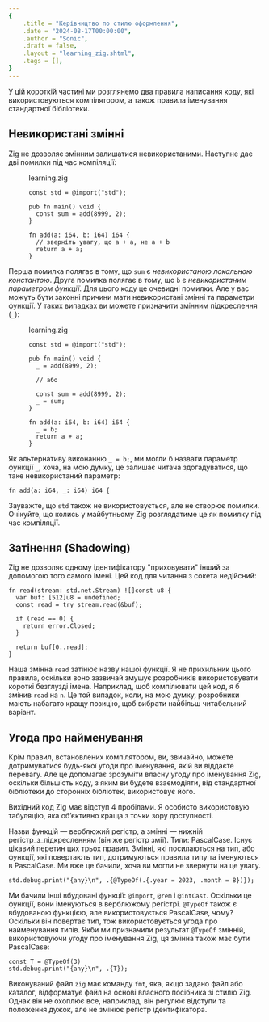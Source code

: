 ```yaml
---
{
    .title = "Керівництво по стилю оформлення",
    .date = "2024-08-17T00:00:00",
    .author = "Sonic",
    .draft = false,
    .layout = "learning_zig.shtml",
    .tags = [],
}  
---
```


У цій короткій частині ми розглянемо два правила написання коду, які використовуються компілятором, а також правила іменування стандартної бібліотеки.

## Невикористані змінні

Zig не дозволяє змінним залишатися невикористаними. Наступне дає дві помилки під час компіляції:

<figure>
<figcaption class="zig-cap">learning.zig</figcaption>

```zig
const std = @import("std");

pub fn main() void {
  const sum = add(8999, 2);
}

fn add(a: i64, b: i64) i64 {
  // зверніть увагу, що a + a, не a + b
  return a + a;
}
```

</figure>

Перша помилка полягає в тому, що `sum` є _невикористаною локальною константою_. Друга помилка полягає в тому, що `b` є _невикористаним параметром функції_. Для цього коду це очевидні помилки. Але у вас можуть бути законні причини мати невикористані змінні та параметри функції. У таких випадках ви можете призначити змінним підкреслення (`_`):

<figure>
<figcaption class="zig-cap">learning.zig</figcaption>

```zig
const std = @import("std");

pub fn main() void {
  _ = add(8999, 2);

  // або

  const sum = add(8999, 2);
  _ = sum;
}

fn add(a: i64, b: i64) i64 {
  _ = b;
  return a + a;
}
```

</figure>

Як альтернативу виконанню `_ = b;`, ми могли б назвати параметр функції `_`, хоча, на мою думку, це залишає читача здогадуватися, що таке невикористаний параметр:

```zig
fn add(a: i64, _: i64) i64 {
```

Зауважте, що `std` також не використовується, але не створює помилки. Очікуйте, що колись у майбутньому Zig розглядатиме це як помилку під час компіляції.

## Затінення (Shadowing)

Zig не дозволяє одному ідентифікатору "приховувати" інший за допомогою того самого імені. Цей код для читання з сокета недійсний:

```zig
fn read(stream: std.net.Stream) ![]const u8 {
  var buf: [512]u8 = undefined;
  const read = try stream.read(&buf);

  if (read == 0) {
    return error.Closed;
  }
  
  return buf[0..read];
}
```

Наша змінна `read` затінює назву нашої функції. Я не прихильник цього правила, оскільки воно зазвичай змушує розробників використовувати короткі безглузді імена. Наприклад, щоб компілювати цей код, я б змінив `read` на `n`. Це той випадок, коли, на мою думку, розробники мають набагато кращу позицію, щоб вибрати найбільш читабельний варіант.

## Угода про найменування

Крім правил, встановлених компілятором, ви, звичайно, можете дотримуватися будь-якої угоди про іменування, якій ви віддаєте перевагу. Але це допомагає зрозуміти власну угоду про іменування Zig, оскільки більшість коду, з яким ви будете взаємодіяти, від стандартної бібліотеки до сторонніх бібліотек, використовує його.

Вихідний код Zig має відступ 4 пробілами. Я особисто використовую табуляцію, яка об’єктивно краща з точки зору доступності.

Назви функцій — верблюжий регістр, а змінні — нижній регістр_з_підкресленням (він же регістр змії). Типи: PascalCase. Існує цікавий перетин цих трьох правил. Змінні, які посилаються на тип, або функції, які повертають тип, дотримуються правила типу та іменуються в  PascalCase. Ми вже це бачили, хоча ви могли не звернути на це увагу.

```zig
std.debug.print("{any}\n", .{@TypeOf(.{.year = 2023, .month = 8})});
```

Ми бачили інші вбудовані функції: `@import`, `@rem` і `@intCast`. Оскільки це функції, вони іменуються в верблюжому регістрі. `@TypeOf` також є вбудованою функцією, але використовується PascalCase, чому? Оскільки він повертає тип, тож використовується угода про найменування типів. Якби ми призначили результат `@TypeOf` змінній, використовуючи угоду про іменування Zig, ця змінна також має бути PascalCase:

```zig
const T = @TypeOf(3)
std.debug.print("{any}\n", .{T});
```

Виконуваний файл `zig` має команду `fmt`, яка, якщо задано файл або каталог, відформатує файл на основі власного посібника зі стилю Zig. Однак він не охоплює все, наприклад, він регулює відступи та положення дужок, але не змінює регістр ідентифікатора.
